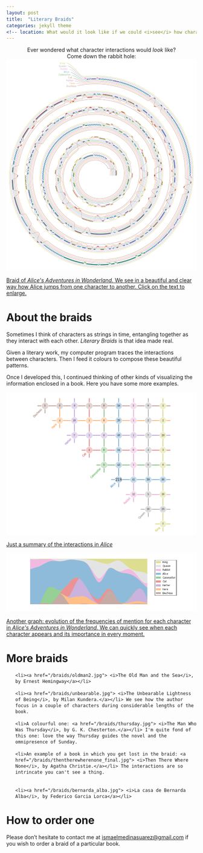 ```yaml
---
layout: post
title:  "Literary Braids"
categories: jekyll theme
<!-- location: What would it look like if we could <i>see</i> how characters interact between them? -->
---
```



<center> Ever wondered what character interactions would <i>look</i> like? </center>

<center>     </center>

<center> Come down the rabbit hole: </center>

<div class="post-image">
    <img src="/alice_2000.jpg" alt="A full-size image example" alt = "" height /><a href="/alice_squared.jpg">
    <p class="post-image-caption">Braid of <i> Alice's Adventures in Wonderland.</i> We see in a beautiful and clear way how Alice jumps from one character to another. Click on the text to enlarge.</p></a>
</div>


<h1 class="post-date"> About the braids </h1>

Sometimes I think of characters as strings in time, entangling together as they interact with each other. <i>Literary Braids</i> is that idea made real.
 
Given a literary work, my computer program traces the interactions between characters. Then I feed it colours to compose these beautiful patterns.

Once I developed this, I continued thinking of other kinds of visualizing the information enclosed in a book. Here you have some more examples.

<div class="post-image">
    <img src="/braids/alice_grid.png" alt="" alt = "" height /><a href="/braids/alices_grid.png">
    <p class="post-image-caption"> Just a summary of the interactions in <i>Alice</i>    </p></a>
</div>

<div class="post-image">
    <img src="/braids/alice_splines_deg3.png" alt="" alt = "" height /><a href="/braids/alices_splines_deg3.png">
    <p class="post-image-caption">Another graph: evolution of the frequencies of mention for each character in <i> Alice's Adventures in Wonderland.</i> We can quickly see when each character appears and its importance in every moment.  </p></a>
</div>


<h1 class="post-date"> More braids </h1>

 <ol type="1">
  
   
    <li><a href="/braids/oldman2.jpg"> <i>The Old Man and the Sea</i>, by Ernest Hemingway</a></li>
        
    <li><a href="/braids/unbearable.jpg"> <i>The Unbearable Lightness of Being</i>, by Milan Kundera.</a></li> We see how the author focus in a couple of characters during considerable lengths of the book.
  
    <li>A colourful one: <a href="/braids/thursday.jpg"> <i>The Man Who Was Thursday</i>, by G. K. Chesterton.</a></li> I'm quite fond of this one: love the way Thursday guides the novel and the omnipresence of Sunday.
  
    <li>An example of a book in which you get lost in the braid: <a href="/braids/thentherewherenone_final.jpg"> <i>Then There Where None</i>, by Agatha Christie.</a></li> The interactions are so intrincate you can't see a thing.
  
    
    <li><a href="/braids/bernarda_alba.jpg"> <i>La casa de Bernarda Alba</i>, by Federico Garcia Lorca</a></li>
  
    
  
</ol>   
    
<h1 class="post-date"> How to order one </h1>
    
Please don’t hesitate to contact me at <a href="mailto:ismaelmedinasuarez@gmail.com">ismaelmedinasuarez@gmail.com</a> if you wish to order a braid of a particular book. 


<!-- For making it I’ll need:
 <ol type="1">
  
    <li>A .txt file of the book.</li>
    <li>A list of the characters you want to consider (max. 10, works better with fewer).</li>
    <li>All the different ways each character is referred to (name, surname, nicknames…).</li>
    <li>The color you want to assign each character (preferably in RGB so that you tell me exactly the colors you want – here you can find the RGB codes for any color you want).</li>
    <li>Peculiar aspects of the novel which may alter how characters are addressed (first person narrator, a switch in the narrator, deliberate typos, etc.)</li>

</ol> 
   



-->

   

